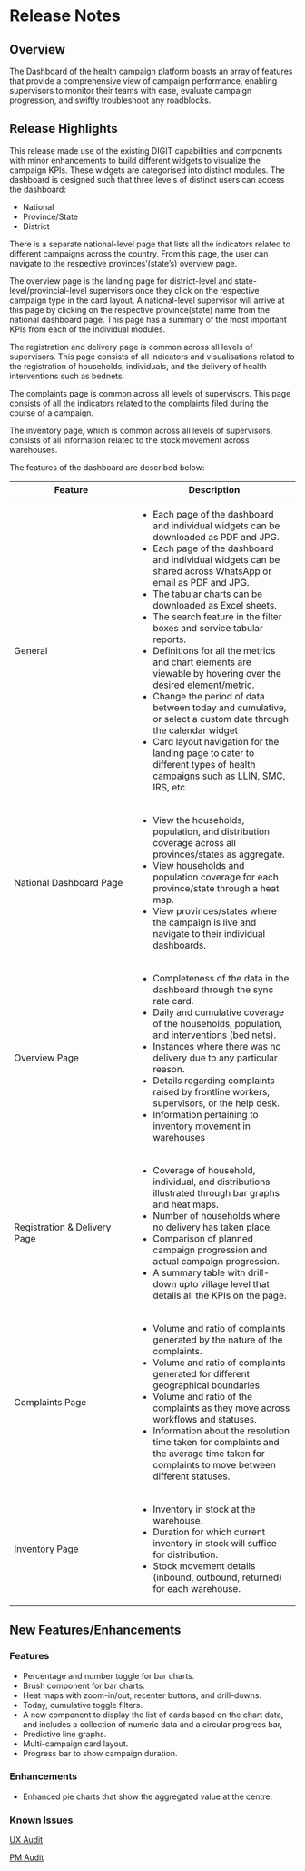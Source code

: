 # Release Notes

## Overview

The Dashboard of the health campaign platform boasts an array of features that provide a comprehensive view of campaign performance, enabling supervisors to monitor their teams with ease, evaluate campaign progression, and swiftly troubleshoot any roadblocks.

## Release Highlights

This release made use of the existing DIGIT capabilities and components with minor enhancements to build different widgets to visualize the campaign KPIs. These widgets are categorised into distinct modules. The dashboard is designed such that three levels of distinct users can access the dashboard:

* National
* Province/State
* District

There is a separate national-level page that lists all the indicators related to different campaigns across the country. From this page, the user can navigate to the respective provinces’(state’s) overview page.

The overview page is the landing page for district-level and state-level/provincial-level supervisors once they click on the respective campaign type in the card layout. A national-level supervisor will arrive at this page by clicking on the respective province(state) name from the national dashboard page. This page has a summary of the most important KPIs from each of the individual modules.&#x20;

The registration and delivery page is common across all levels of supervisors. This page consists of all indicators and visualisations related to the registration of households, individuals, and the delivery of health interventions such as bednets.

The complaints page is common across all levels of supervisors. This page consists of all the indicators related to the complaints filed during the course of a campaign.&#x20;

The inventory page, which is common across all levels of supervisors, consists of all information related to the stock movement across warehouses.

The features of the dashboard are described below:

<table><thead><tr><th width="201.5">Feature</th><th>Description</th></tr></thead><tbody><tr><td>General</td><td><p></p><ul><li>Each page of the dashboard and  individual widgets  can be downloaded as PDF and JPG.</li><li>Each page of the dashboard and individual widgets can be shared across WhatsApp or email as PDF and JPG.</li><li>The tabular charts can be downloaded as Excel sheets.</li><li>The search feature in the filter boxes and service tabular reports.</li><li>Definitions for all the metrics and chart elements are viewable by hovering over the desired element/metric.</li><li>Change the period of data between today and cumulative, or select a custom date through the calendar widget</li><li>Card layout navigation for the landing page to cater to different types of health campaigns such as LLIN, SMC, IRS, etc.</li></ul></td></tr><tr><td>National Dashboard Page</td><td><p></p><ul><li>View the households, population, and distribution coverage across all provinces/states as aggregate.</li><li>View households and population coverage for each province/state through a heat map.</li><li>View provinces/states where the campaign is live and navigate to their individual dashboards.</li></ul></td></tr><tr><td>Overview Page</td><td><p></p><ul><li>Completeness of the data in the dashboard through the sync rate card.</li><li>Daily and cumulative coverage of the households, population, and interventions (bed nets).</li><li>Instances where there was no delivery due to any particular reason.</li><li>Details regarding complaints raised by frontline workers, supervisors, or the help desk.</li><li>Information pertaining to inventory movement in warehouses</li></ul></td></tr><tr><td>Registration &#x26; Delivery Page</td><td><p></p><ul><li>Coverage of household, individual, and distributions illustrated through bar graphs and heat maps.</li><li>Number of households where no delivery has taken place.</li><li>Comparison of planned campaign progression and actual campaign progression.</li><li>A summary table with drill-down upto village level that details all the KPIs on the page.</li></ul></td></tr><tr><td>Complaints Page</td><td><p></p><ul><li>Volume and ratio of complaints generated by the nature of the complaints.</li><li>Volume and ratio of complaints generated for different geographical boundaries.</li><li>Volume and ratio of the complaints as they move across workflows and statuses.</li><li>Information about the resolution time taken for complaints and the average time taken for complaints to move between different statuses.</li></ul></td></tr><tr><td>Inventory Page</td><td><p></p><ul><li>Inventory in stock at the warehouse.</li><li>Duration for which current inventory in stock  will suffice for distribution.</li><li>Stock movement details (inbound, outbound, returned) for each warehouse.</li></ul></td></tr></tbody></table>

## New Features/Enhancements

### Features

* Percentage and number toggle for bar charts.
* Brush component for bar charts.
* Heat maps with zoom-in/out, recenter buttons, and drill-downs.
* Today, cumulative toggle filters.
* A new component to display the list of cards based on the chart data, and includes a collection of numeric data and a circular progress bar,
* Predictive line graphs.
* Multi-campaign card layout.
* Progress bar to show campaign duration.

### Enhancements

* Enhanced pie charts that show the aggregated value at the centre.

### Known Issues

[UX Audit](ux-audit.md)

[PM Audit](pm-audit.md)
